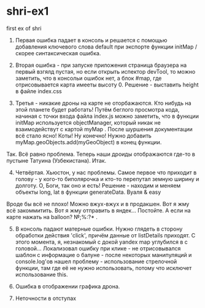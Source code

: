# shri-ex1
first ex of shri

1. Первая ошибка падает в консоль и решается с помощью добавления ключевого слова default при экспорте функции initMap / скорее синтаксическая ошибка.

2. Вторая ошибка - при запуске приложения страница браузера на первый взгялд пустая, но если открыть испектор devTool, то можно заметить, что в консольи ошибок нет, а блок #map, где отрисовывается карта имееты высоту 0. Решение - выставить height в файле index.css

3. Третья - никакие дроны на карте не оторбажаются. Кто нибудь на этой планете будет работать!
Путём беглого просмотра кода, начиная с точки входа файла index.js можно заметить, что в функции initMap используется objectManager, который никак не взаимодействут с картой myMap . После шуршения документации всё стало ясно! Коты! Ну конечно! Нужно добавить myMap.geoObjects.add(myGeoObject) в конец функции.

Так. Всё равно проблема. Теперь наши дроиды отображаются где-то в пустыне Татуина (Узбекистана).
Итак.

4. Четвёртая. Хьюстон, у нас проблемы.
Самое первое что приходит в голову - у кого-то биполярочка и кто-то перепутал земную ширину и долготу. О, Боги, так оно и есть! 
Решение - находим и меняем объекты long, lat в функции generateData. Вуаля & easy

Вроде бы всё не плохо! Можно вжух-вжух и в продакшен. Вот я жму всё закоммитить. Вот я жму отправить в яндек... Постойте. А если на карте нажать на balloon? №;%:?* .

5. В консоль падают матерные ошибки. Нужно глядеть в сторону обработки действия 'click', причём данные от listDetails приходят. С этого момента, я, незнакомый с докой yandex map углубился в с головой... Локализовал ошибку при клике - не отрисовывался шаблон с информацие о балуне - после некоторых манипуляций и console.log'ов нашел проблему - использование стрелочной функции, там где её не нужно использовать, потому что исключет использование this.

6. Ошибка в отображении графика дрона.

7. Неточности в отступах